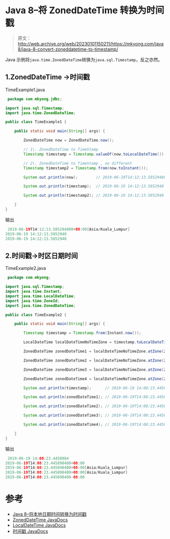 # Java 8–将 ZonedDateTime 转换为时间戳

> 原文：<http://web.archive.org/web/20230101150211/https://mkyong.com/java8/java-8-convert-zoneddatetime-to-timestamp/>

Java 示例将`java.time.ZonedDateTime`转换为`java.sql.Timestamp`，反之亦然。

## 1.ZonedDateTime ->时间戳

TimeExample1.java

```java
 package com.mkyong.jdbc;

import java.sql.Timestamp;
import java.time.ZonedDateTime;

public class TimeExample1 {

    public static void main(String[] args) {

        ZonedDateTime now = ZonedDateTime.now();

        // 1\. ZonedDateTime to TimeStamp
        Timestamp timestamp = Timestamp.valueOf(now.toLocalDateTime());

        // 2\. ZonedDateTime to TimeStamp , no different
        Timestamp timestamp2 = Timestamp.from(now.toInstant());

        System.out.println(now);		// 2019-06-19T14:12:13.585294800+08:00[Asia/Kuala_Lumpur]

        System.out.println(timestamp);	// 2019-06-19 14:12:13.5852948

        System.out.println(timestamp2);	// 2019-06-19 14:12:13.5852948

    }
} 
```

输出

```java
 2019-06-19T14:12:13.585294800+08:00[Asia/Kuala_Lumpur]
2019-06-19 14:12:13.5852948
2019-06-19 14:12:13.5852948 
```

## 2.时间戳->时区日期时间

TimeExample2.java

```java
 package com.mkyong;

import java.sql.Timestamp;
import java.time.Instant;
import java.time.LocalDateTime;
import java.time.ZoneId;
import java.time.ZonedDateTime;

public class TimeExample2 {

    public static void main(String[] args) {

        Timestamp timestamp = Timestamp.from(Instant.now());

        LocalDateTime localDateTimeNoTimeZone = timestamp.toLocalDateTime();

        ZonedDateTime zonedDateTime1 = localDateTimeNoTimeZone.atZone(ZoneId.of("+08:00"));

        ZonedDateTime zonedDateTime2 = localDateTimeNoTimeZone.atZone(ZoneId.of("Asia/Kuala_Lumpur"));

        ZonedDateTime zonedDateTime3 = localDateTimeNoTimeZone.atZone(ZoneId.systemDefault());

        ZonedDateTime zonedDateTime4 = localDateTimeNoTimeZone.atZone(ZoneId.of("-08:00"));

        System.out.println(timestamp);      // 2019-06-19 14:08:23.4458984

        System.out.println(zonedDateTime1); // 2019-06-19T14:08:23.445898400+08:00

        System.out.println(zonedDateTime2); // 2019-06-19T14:08:23.445898400+08:00[Asia/Kuala_Lumpur]

        System.out.println(zonedDateTime3); // 2019-06-19T14:08:23.445898400+08:00[Asia/Kuala_Lumpur]

        System.out.println(zonedDateTime4); // 2019-06-19T14:08:23.445898400-08:00

    }
} 
```

输出

```java
 2019-06-19 14:08:23.4458984
2019-06-19T14:08:23.445898400+08:00
2019-06-19T14:08:23.445898400+08:00[Asia/Kuala_Lumpur]
2019-06-19T14:08:23.445898400+08:00[Asia/Kuala_Lumpur]
2019-06-19T14:08:23.445898400-08:00 
```

# 参考

*   [Java 8–将本地日期时间转换为时间戳](http://web.archive.org/web/20221225035539/https://www.mkyong.com/java8/java-8-convert-localdatetime-to-timestamp/)
*   [ZonedDateTime JavaDocs](http://web.archive.org/web/20221225035539/https://docs.oracle.com/javase/8/docs/api/java/time/ZonedDateTime.html)
*   [LocalDateTime JavaDocs](http://web.archive.org/web/20221225035539/https://docs.oracle.com/javase/8/docs/api/java/time/LocalDateTime.html)
*   [时间戳 JavaDocs](http://web.archive.org/web/20221225035539/https://docs.oracle.com/javase/8/docs/api/java/sql/Timestamp.html)

<input type="hidden" id="mkyong-current-postId" value="15129">